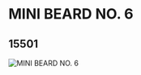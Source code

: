 # MINI BEARD NO. 6
## 15501
![MINI BEARD NO. 6](https://lc-www-live-s.legocdn.com/media/bricks/5/2/6056826.jpg)